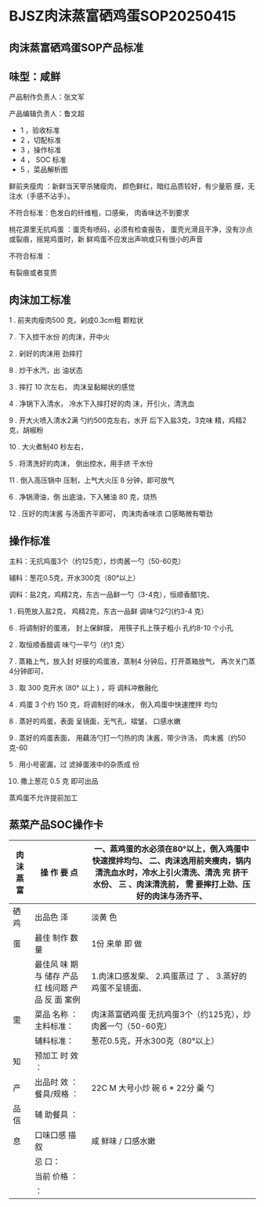 # BJSZ肉沫蒸富硒鸡蛋SOP20250415

<!-- image -->

## 肉沫蒸富硒鸡蛋SOP产品标准

## 味型：咸鲜

产品制作负责人：张文军

产品编辑负责人：鲁文超

<!-- image -->

- 1 ，验收标准
- 2 ，切配标准
- 3 ，操作标准
- 4 ， SOC 标准
- 5 ，菜品解析图

<!-- image -->

<!-- image -->

鲜前夹瘦肉 ：新鲜当天宰杀猪瘦肉， 颜色鲜红，暗红品质较好，有少量筋 膜，无注水（手感不沾手）。

不符合标准：色发白的纤维粗，口感柴， 肉香味达不到要求

<!-- image -->

<!-- image -->

桃花源里无抗鸡蛋 ：蛋壳有喷码，必须有检查报告， 蛋壳光滑且干净，没有沙点或裂痕，摇晃鸡蛋时，新 鲜鸡蛋不应发出声响或只有很小的声音

不符合标准 ：

有裂痕或者变质

## 肉沫加工标准

1 . 前夹肉瘦肉500 克，剁成0.3cm粗 颗粒状

<!-- image -->

<!-- image -->

7 . 下入控干水份 的肉沫，开中火

<!-- image -->

2 . 剁好的肉沫用 劲摔打

<!-- image -->

8 . 炒干水汽，出 油状态

<!-- image -->

3 . 摔打 10 次左右， 肉沫呈黏糊状的感觉

<!-- image -->

4 . 净锅下入清水， 冷水下入摔打好的肉 沫，开引火，清洗血

<!-- image -->

9 . 开大火喷入清水2满 勺约500克左右，水开 后下入盐3克，3克味 精，鸡精2克，胡椒粉

<!-- image -->

10 . 大火煮制40 秒左右，

<!-- image -->

5 . 将清洗好的肉沫， 倒出控水，用手挤 干水份

<!-- image -->

11 . 倒入高压锅中 压制，上气大火压 8 分钟，即可放气

6 . 净锅滑油，倒 出底油，下入猪油 80 克，烧热

<!-- image -->

12 . 压好的肉沫酱 与汤面齐平即可， 肉沫肉香味浓 口感略微有嚼劲

<!-- image -->

## 操作标准

主料：无抗鸡蛋3个（约125克），炒肉酱一勺（50-60克）

辅料：葱花0.5克，开水300克（80°以上）

调料：盐2克，鸡精2克，东古一品鲜一勺（3-4克），恒顺香醋1克、

<!-- image -->

1 . 码篼放入盐2克， 鸡精2克，东古一品鲜 调味勺2勺(约3-4 克）

<!-- image -->

6 . 将调制好的蛋液， 封上保鲜膜， 用筷子扎上筷子粗小 孔约8-10 个小孔

<!-- image -->

2 . 取恒顺香醋调 味勺一平勺（约1 克）

<!-- image -->

7 . 蒸箱上气，放入封 好膜的鸡蛋液，蒸制4 分钟后，打开蒸箱放气， 再次关门蒸4分钟即可、

3 . 取 300 克开水 (80° 以上 ) ，将 调料冲散融化

<!-- image -->

<!-- image -->

4 . 鸡蛋 3 个约 150 克，将调制好的味水， 倒入鸡蛋中快速搅拌 均匀

<!-- image -->

8 . 蒸好的鸡蛋，表面 呈镜面，无气孔，褶皱， 口感水嫩

<!-- image -->

9 . 蒸好的鸡蛋表面， 用藕汤勺打一勺热的肉 沫酱，带少许汤， 肉末酱（约50克-60

5 . 用小号密漏，过 滤掉蛋液中的杂质成 份

<!-- image -->

10. 撒上葱花 0.5 克 即可出品

<!-- image -->

蒸鸡蛋不允许提前加工

## 蒸菜产品SOC操作卡

<!-- image -->

| 肉 沫 蒸 富   | 操 作 要 点                        | 一、蒸鸡蛋的水必须在80°以上，倒入鸡蛋中快速搅拌均匀、 二、肉沫选用前夹瘦肉，锅内清洗血水时，冷水上引火清洗、清洗 完 挤干水份、 三 、肉沫清洗前， 需 要摔打上劲、压好的肉沫与汤齐平、   |
|-----------|--------------------------------|---------------------------------------------------------------------------------------------------|
| 硒 鸡       | 出品色 泽                          | 淡黄 色                                                                                              |
| 蛋         | 最佳 制作 数 量                      | 1份 来单 即 做                                                                                         |
|           | 最佳风 味 期 与 储存 产品红 线问题 产品 反 面 案例 | 1.肉沫口感发柴、 2.鸡蛋蒸过 了 、 3.蒸好的鸡蛋不呈镜面、                                                                 |
| 需         | 菜品 名称 ： 主料标准：                  | 肉沫蒸富硒鸡蛋 无抗鸡蛋3个（约125克），炒肉酱一勺（50-60克）                                                               |
|           | 辅料标准：                          | 葱花0.5克，开水300克（80°以上）                                                                              |
| 知         | 预加工 时 效 ：                      |                                                                                                   |
| 产         | 出品时 效 ： 餐具/规格 ：                | 22C M 大号小炒 碗 6 * 22分 羹 勺                                                                          |
| 品 信       | 辅 助餐具 ：                        |                                                                                                   |
| 息         | 口味口感 描叙                        | 咸 鲜味 / 口感水嫩                                                                                       |
|           | 忌 口：                           |                                                                                                   |
|           | 当前 价格 ：                        |                                                                                                   |
|           | ：                              |                                                                                                   |

<!-- image -->

<!-- image -->

<!-- image -->

<!-- image -->